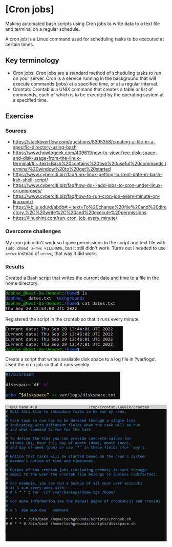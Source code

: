 # [Cron jobs]
Making automated bash scripts using Cron jobs to write data to a text file and terminal on a regular schedule.

A cron job is a Linux command used for scheduling tasks to be executed at certain times. 

## Key terminology
- Cron jobs: Cron jobs are a standard method of scheduling tasks to run on your server. Cron is a service running in the background that will execute commands (jobs) at a specified time, or at a regular interval.
- Crontab: Crontab is a UNIX command that creates a table or list of commands, each of which is to be executed by the operating system at a specified time.


## Exercise
### Sources
- https://stackoverflow.com/questions/8395358/creating-a-file-in-a-specific-directory-using-bash
- https://www.howtogeek.com/409611/how-to-view-free-disk-space-and-disk-usage-from-the-linux-terminal/#:~:text=Bash%20contains%20two%20useful%20commands,terminal%20window%20to%20get%20started
- https://www.cyberciti.biz/faq/unix-linux-getting-current-date-in-bash-ksh-shell-script/
- https://www.cyberciti.biz/faq/how-do-i-add-jobs-to-cron-under-linux-or-unix-oses/
- https://www.cyberciti.biz/faq/how-to-run-cron-job-every-minute-on-linuxunix/
- https://kb.iu.edu/d/abdb#:~:text=To%20change%20file%20and%20directory,%2C%20write%2C%20and%20execute%20permissions.
- https://linuxhint.com/run_cron_job_every_minute/

### Overcome challenges
My cron job didn't work so I gave permissions to the script and text file with `sudo chmod u+rwx FILENAME`, but it still didn't work. Turns out I needed to use `a+rwx` instead of `u+rwx`, that way it did work.

### Results

Created a Bash script that writes the current date and time to a file in the home directory.

![](./screenshot_printed_dates.png)



Registered the script in the crontab so that it runs every minute.

![](./screenshot_date_every_minute.png)



Create a script that writes available disk space to a log file in ‘/var/logs’. Used the cron job so that it runs weekly.

![](./screenshot_diskspace.png)


![](./screenshot_diskspace_every_week.png)
